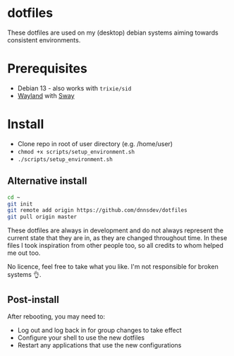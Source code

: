 # dotfiles
These dotfiles are used on my (desktop) debian systems aiming towards consistent environments.

# Prerequisites
* Debian 13 - also works with `trixie/sid`
* [Wayland](https://wayland.freedesktop.org/) with [Sway](https://swaywm.org/)

# Install
* Clone repo in root of user directory (e.g. /home/user)
* `chmod +x scripts/setup_environment.sh`
* `./scripts/setup_environment.sh`

## Alternative install
```bash
cd ~
git init
git remote add origin https://github.com/dnnsdev/dotfiles
git pull origin master
```

These dotfiles are always in development and do not always represent the current state that they are in, as they are changed throughout time. In these files I took inspiration from other people too, so all credits to whom helped me out too.

No licence, feel free to take what you like. I'm not responsible for broken systems 👌.

## Post-install
After rebooting, you may need to:
* Log out and log back in for group changes to take effect
* Configure your shell to use the new dotfiles
* Restart any applications that use the new configurations
